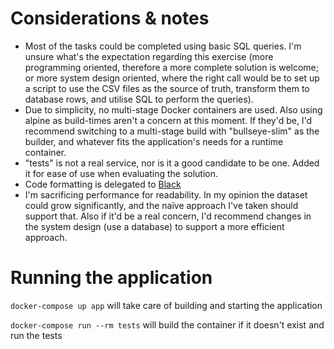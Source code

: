 # Considerations & notes
* Most of the tasks could be completed using basic SQL queries. I'm unsure what's the expectation regarding this exercise (more programming oriented, therefore a more complete solution is welcome; or more system design oriented, where the right call would be to set up a script to use the CSV files as the source of truth, transform them to database rows, and utilise SQL to perform the queries).
* Due to simplicity, no multi-stage Docker containers are used. Also using alpine as build-times aren't a concern at this moment. If they'd be, I'd recommend switching to a multi-stage build with "bullseye-slim" as the builder, and whatever fits the application's needs for a runtime container.
* "tests" is not a real service, nor is it a good candidate to be one. Added it for ease of use when evaluating the solution.
* Code formatting is delegated to [Black](https://github.com/psf/black)
* I'm sacrificing performance for readability. In my opinion the dataset could grow significantly, and the naïve approach I've taken should support that. Also if it'd be a real concern, I'd recommend changes in the system design (use a database) to support a more efficient approach.

# Running the application

`docker-compose up app` will take care of building and starting the application

`docker-compose run --rm tests` will build the container if it doesn't exist and run the tests